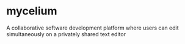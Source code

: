 # mycelium
A collaborative software development platform where users can edit simultaneously on a privately shared text editor
